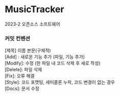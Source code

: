 # MusicTracker
2023-2 오픈소스 소프트웨어


### 커밋 컨벤션
[제목] 이름 본문(구체적)   
[Add] : 새로운 기능 추가 (파일, 기능 추가)   
[Modify]: 수정 (한 파일 내 코드 삭제 후 새로 작성)   
[Delete]: 파일 삭제   
[Fix]: 오류 해결   
[Style]: 코드 포맷팅, 세미콜론 누락, 코드 변경이 없는 경우   
[Docs]: 문서 수정   

